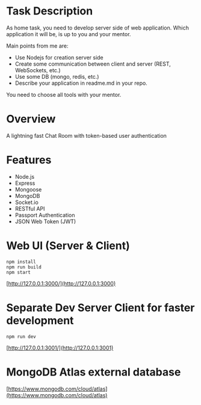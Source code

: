 # Task Description
As home task, you need to develop server side of web application. Which application it will be, is up to you and your mentor. 

Main points from me are:
- Use Nodejs for creation server side
- Create some communication between client and server (REST, WebSockets, etc.)
- Use some DB (mongo, redis, etc.)
- Describe your application in readme.md in your repo.
 
You need to choose all tools with your mentor.

# Overview
A lightning fast Chat Room with token-based user authentication

# Features
- Node.js
- Express
- Mongoose
- MongoDB
- Socket.io
- RESTful API
- Passport Authentication
- JSON Web Token (JWT)

# Web UI (Server & Client)
```
npm install
npm run build
npm start
```
[http://127.0.0.1:3000/](http://127.0.0.1:3000)

# Separate Dev Server Client for faster development
```
npm run dev
```
[http://127.0.0.1:3001/](http://127.0.0.1:3001)

# MongoDB Atlas external database
[https://www.mongodb.com/cloud/atlas](https://www.mongodb.com/cloud/atlas)